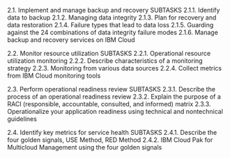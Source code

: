 2.1.  Implement and manage backup and recovery 
SUBTASKS 
2.1.1.  Identify data to backup 
2.1.2.  Managing data integrity 
2.1.3.  Plan for recovery and data restoration 
2.1.4.  Failure types that lead to data loss 
2.1.5.  Guarding against the 24 combinations of data integrity failure modes 
2.1.6.  Manage backup and recovery services on IBM Cloud 
 
2.2.  Monitor resource utilization 
SUBTASKS 
2.2.1.  Operational resource utilization monitoring 
2.2.2.  Describe characteristics of a monitoring strategy 
2.2.3.  Monitoring from various data sources 
2.2.4.  Collect metrics from IBM Cloud monitoring tools 
 
2.3.  Perform operational readiness review 
SUBTASKS 
2.3.1.  Describe the process of an operational readiness review 
2.3.2.  Explain the purpose of a RACI (responsible, accountable, consulted, and informed) matrix 
2.3.3.  Operationalize your application readiness using technical and nontechnical guidelines 
 
2.4.  Identify key metrics for service health 
SUBTASKS 
2.4.1.  Describe the four golden signals, USE Method, RED Method 
2.4.2.  IBM Cloud Pak for Multicloud Management using the four golden signals 